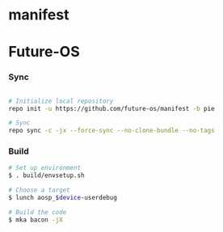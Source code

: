 # manifest

# Future-OS #

### Sync ###

```bash

# Initialize local repository
repo init -u https://github.com/future-os/manifest -b pie
```
```bash
# Sync
repo sync -c -jx --force-sync --no-clone-bundle --no-tags
```

### Build ###

```bash
# Set up environment
$ . build/envsetup.sh
```

```bash
# Choose a target
$ lunch aosp_$device-userdebug
```

```bash
# Build the code
$ mka bacon -jX
```
